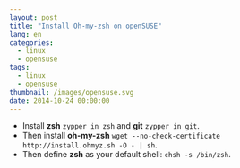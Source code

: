 ```yaml
---
layout: post
title: "Install Oh-my-zsh on openSUSE"
lang: en
categories:
  - linux
  - opensuse
tags:
  - linux
  - opensuse
thumbnail: /images/opensuse.svg
date: 2014-10-24 00:00:00
---
```


+ Install **zsh** `zypper in zsh` and **git** `zypper in git`.
+ Then install **oh-my-zsh** `wget --no-check-certificate http://install.ohmyz.sh -O - | sh`.
+ Then define **zsh** as your default shell: `chsh -s /bin/zsh`.
